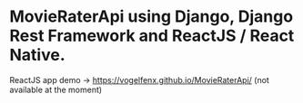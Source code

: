 # MovieRaterApi using Django, Django Rest Framework and ReactJS / React Native.

ReactJS app demo ->
https://vogelfenx.github.io/MovieRaterApi/ (not available at the moment)
